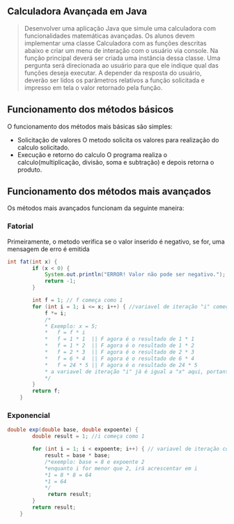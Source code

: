 ## Calculadora Avançada em Java

> Desenvolver uma aplicação Java que simule uma calculadora com funcionalidades matemáticas avançadas. Os alunos devem implementar uma classe Calculadora com as funções descritas abaixo e criar um menu de interação com o usuário via console. Na função principal deverá ser criada uma instância dessa classe. Uma pergunta será direcionada ao usuário para que ele indique qual das funções deseja executar. A depender da resposta do usuário, deverão ser lidos os parâmetros relativos a função solicitada e impresso em tela o valor retornado pela função.

## Funcionamento dos métodos básicos

O funcionamento dos métodos mais básicas são simples:

- Solicitação de valores
  O metodo solicita os valores para realização do calculo solicitado.
- Execução e retorno do calculo
  O programa realiza o calculo(multiplicação, divisão, soma e subtração) e depois retorna o produto.

## Funcionamento dos métodos mais avançados

Os métodos mais avançados funcionam da seguinte maneira:

### Fatorial

Primeiramente, o metodo verifica se o valor inserido é negativo, se for, uma mensagem de erro é emitida

```java
int fat(int x) {
		if (x < 0) {
			System.out.println("ERROR! Valor não pode ser negativo."); // Se o número for menor que 0, exibir erro
			return -1;
		}

		int f = 1; // f começa como 1
		for (int i = 1; i <= x; i++) { //variavel de iteração "i" começa com 1, enquanto i for menor que o numero inserido pelo usuario, i é incrementado a cada iteração do laço FOR
			f *= i;
            /*
            * Exemplo: x = 5;
            *   f = f * i
            *   f = 1 * 1  || F agora é o resultado de 1 * 1
            *   f = 1 * 2  || F agora é o resultado de 1 * 2
            *   f = 2 * 3  || F agora é o resultado de 2 * 3
            *   f = 6 * 4  || F agora é o resultado de 6 * 4
            *   f = 24 * 5 || F agora é o resultado de 24 * 5
            * a variavel de iteração "i" já é igual a "x" aqui, portanto, o laço acaba aqui.
            */
		}
		return f;
	}
```

### Exponencial

```java
double exp(double base, double expoente) {
		double result = 1; //i começa como 1

		for (int i = 1; i < expoente; i++) { // variavel de iteração começa com 1, enquanto i for menor que o expoente, i irá acrescentar 1
			result = base * base;
            /*exemplo: base = 8 e expoente 2
            *enquanto i for menor que 2, irá acrescentar em i
            *1 = 8 * 8 = 64
            *1 = 64
            */
             return result;
		}
		return result;
	}
```